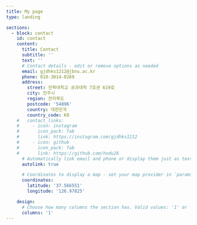 ```yaml
---
title: My page
type: landing

sections:
  - block: contact
    id: contact
    content:
      title: Contact
      subtitle: ''
      text: ''
      # Contact details - edit or remove options as needed
      email: gjdhks1212@jbnu.ac.kr
      phone: 010-3014-0269
      address:
        street: 전북대학교 공과대학 7호관 619호
        city: 전주시
        region: 전라북도
        postcode: '54896'
        country: 대한민국
        country_code: KO
    #   contact_links:
    #     - icon: instagram
    #       icon_pack: fab
    #       link: https://instagram.com/gjdhks1212
    #     - icon: github
    #       icon_pack: fab
    #       link: https://github.com/hodu26
      # Automatically link email and phone or display them just as text?
      autolink: true

      # Coordinates to display a map - set your map provider in `params.yaml`
      coordinates:
        latitude: '37.566551'
        longitude: '126.97825'

    design:
      # Choose how many columns the section has. Valid values: '1' or '2'.
      columns: '1'
---
```

